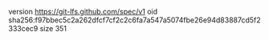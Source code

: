 version https://git-lfs.github.com/spec/v1
oid sha256:f97bbec5c2a262dfcf7cf2c2c6fa7a547a5074fbe26e94d83887cd5f2333cec9
size 351
